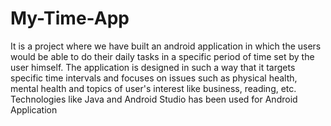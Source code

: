 # My-Time-App
It is a project where we have built an android application in which the users would be able to do their daily tasks in a specific period of time set by the user himself. 
The application is designed in such a way that it targets specific time intervals  and focuses on issues such as physical health, mental health and topics of user's 
interest like  business, reading, etc. Technologies like Java and Android Studio has been used for Android Application
